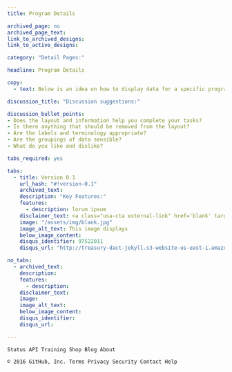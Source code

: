 ```yaml
---
title: Program Details

archived_page: no
archived_page_text:
link_to_archived_designs: 
link_to_active_designs:

category: "Detail Pages:"

headline: Program Details

copy:
  - text: Below is an idea on how to display data for a specific program. Please take a look and give us your feedback in the discussion section at the bottom of each tab.

discussion_title: "Discussion suggestions:"

discussion_bullet_points:
- Does the layout and information help you complete your tasks?
- Is there anything that should be removed from the layout?
- Are the labels and terminology appropriate?
- Are the groupings of data sensible?
- What do you like and dislike?

tabs_required: yes

tabs:
  - title: Version 0.1
    url_hash: "#!version-0.1"
    archived_text:
    description: "Key Features:"
    features:
      - description: lorum ipsum
    disclaimer_text: <a class="usa-cta external-link" href='blank' target="_blank">View an interactive version of the below image</a>
    image: "/assets/img/blank.jpg"
    image_alt_text: This image displays 
    below_image_content:
    disqus_identifier: 97522011
    disqus_url: "http://treasury-dact-jekyll.s3-website-us-east-1.amazonaws.com/dev/concepts/program-details/#!version-0.1"

no_tabs: 
  - archived_text:
    description:
    features:
      - description:
    disclaimer_text:
    image:
    image_alt_text:
    below_image_content:
    disqus_identifier:
    disqus_url:

---
```


    Status API Training Shop Blog About 

    © 2016 GitHub, Inc. Terms Privacy Security Contact Help 

